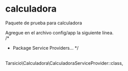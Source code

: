# calculadora
Paquete de prueba para calculadora

Agregue en el archivo config/app la siguiente línea. 
<br>
/*
 * Package Service Providers...
 */
<br>
Tarsicio\Calculadora\CalculadoraServiceProvider::class,
<br>
